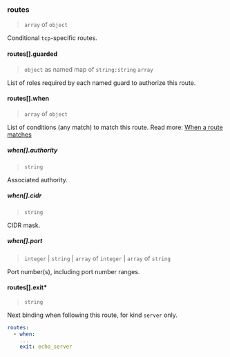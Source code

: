 ### routes

> `array` of `object`

Conditional `tcp`-specific routes.

#### routes[].guarded

> `object` as named map of `string:string` `array`

List of roles required by each named guard to authorize this route.

#### routes[].when

> `array` of `object`

List of conditions (any match) to match this route.
Read more: [When a route matches](../../../../concepts/bindings.md#when-a-route-matches)

##### when[].authority

> `string`

Associated authority.

##### when[].cidr

> `string`

CIDR mask.

##### when[].port

> `integer` | `string` | `array` of  `integer` | `array` of `string`

Port number(s), including port number ranges.

#### routes[].exit\*

> `string`

Next binding when following this route, for kind `server` only.

```yaml
routes:
  - when:
    ...
    exit: echo_server
```
